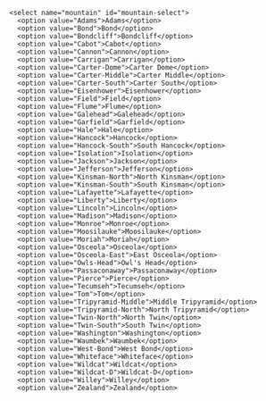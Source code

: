     <select name="mountain" id="mountain-select">
      <option value="Adams">Adams</option>
      <option value="Bond">Bond</option>
      <option value="Bondcliff">Bondcliff</option>
      <option value="Cabot">Cabot</option>
      <option value="Cannon">Cannon</option>
      <option value="Carrigan">Carrigan</option>
      <option value="Carter-Dome">Carter Dome</option>
      <option value="Carter-Middle">Carter Middle</option>
      <option value="Carter-South">Carter South</option>
      <option value="Eisenhower">Eisenhower</option>
      <option value="Field">Field</option>
      <option value="Flume">Flume</option>
      <option value="Galehead">Galehead</option>
      <option value="Garfield">Garfield</option>
      <option value="Hale">Hale</option>
      <option value="Hancock">Hancock</option>
      <option value="Hancock-South">South Hancock</option>
      <option value="Isolation">Isolation</option>
      <option value="Jackson">Jackson</option>
      <option value="Jefferson">Jefferson</option>
      <option value="Kinsman-North">North Kinsman</option>
      <option value="Kinsman-South">South Kinsman</option>
      <option value="Lafayette">Lafayette</option>
      <option value="Liberty">Liberty</option>
      <option value="Lincoln">Lincoln</option>
      <option value="Madison">Madison</option>
      <option value="Monroe">Monroe</option>
      <option value="Moosilauke">Moosilauke</option>
      <option value="Moriah">Moriah</option>
      <option value="Osceola">Osceola</option>
      <option value="Osceola-East">East Osceola</option>
      <option value="Owls-Head">Owl's Head</option>
      <option value="Passaconaway">Passaconaway</option>
      <option value="Pierce">Pierce</option>
      <option value="Tecumseh">Tecumseh</option>
      <option value="Tom">Tom</option>
      <option value="Tripyramid-Middle">Middle Tripyramid</option>
      <option value="Tripyramid-North">North Tripyramid</option>
      <option value="Twin-North">North Twin</option>
      <option value="Twin-South">South Twin</option>
      <option value="Washington">Washington</option>
      <option value="Waumbek">Waumbek</option>
      <option value="West-Bond">West Bond</option>
      <option value="Whiteface">Whiteface</option>
      <option value="Wildcat">Wildcat</option>
      <option value="Wildcat-D">Wildcat-D</option>
      <option value="Willey">Willey</option>
      <option value="Zealand">Zealand</option>